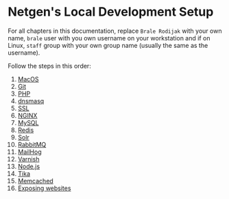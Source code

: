 # Netgen's Local Development Setup

For all chapters in this documentation, replace `Brale Rodijak` with your own
name, `brale` user with you own username on your workstation and if on Linux,
`staff` group with your own group name (usually the same as the username).

Follow the steps in this order:

1. [MacOS](macos)
1. [Git](git)
1. [PHP](php)
1. [dnsmasq](dnsmasq)
1. [SSL](ssl)
1. [NGINX](nginx)
1. [MySQL](mysql)
1. [Redis](redis)
1. [Solr](solr)
1. [RabbitMQ](rabbitmq)
1. [MailHog](mailhog)
1. [Varnish](varnish)
1. [Node.js](nodejs)
1. [Tika](tika)
1. [Memcached](memcached)
1. [Exposing websites](exposing)
